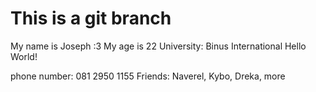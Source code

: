 # This is a git branch

My name is Joseph :3
My age is 22
University: Binus International
Hello World!

phone number: 081 2950 1155
Friends: Naverel, Kybo, Dreka, more